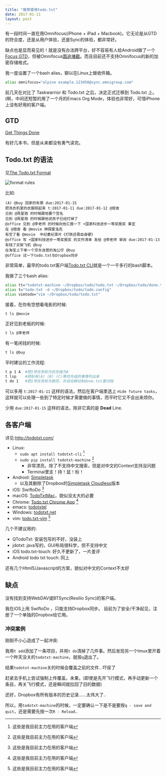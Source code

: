 ```yaml
---
title: "推荐使用todo.txt"
date: 2017-01-11
layout: post
---
```


有一段时间一直在用Omnifocus(iPhone + iPad + Macbook)。它无论是从GTD的符合度，还是从用户体验，还是Sync的体验，都非常好。

缺点也是显而易见的！就是没有办法跨平台，好不容易有人给Android做了一个[Focus GTD](https://play.google.com/store/apps/details?id=com.burgstaller.android.focusgtd)，但被Omnifocus[围追堵截](https://support.omnigroup.com/androidfocus/)。而且目前还不支持Omnifocus的新的加密存储格式。

我一度设置了一个bash alias，聊以在Linux上做收件箱。

```bash
alias omnifocus="alpine example.123456@sync.omnigroup.com"
```

前几天在对比了 Taskwarrior 和 Todo.txt 之后，决定正式迁移到 Todo.txt 上。(啊，中间还短暂的用了一个月的Emacs Org Mode，体验也非常好，可惜iPhone上没有好用的客户端。


## GTD

[Get Things Done](http://en.wikipedia.org/wiki/Getting_Things_Done)

有好几本书，但是从来都没有勇气读完。


## Todo.txt 的语法

见[The Todo.txt Format](https://github.com/ginatrapani/todo.txt-cli/wiki/The-Todo.txt-Format)

![format rules](https://camo.githubusercontent.com/3c82516f4d0b4eb01cdc2b1c1abe84a1711c7b7e/68747470733a2f2f736e7964657267642e6769746875622e696f2f746f646f2e7478745f73756d6d6172792e706e67)

比如:

```
(A) @buy 回家的车票 due:2017-01-15
把洗衣机里的衣服晾起来 t:2017-01-11 due:2017-01-12 @宿舍
见到 @周星驰 的时候跟他要个签名
见到 @周星驰 的时候跟他说孩子已经打掉了
@office 见到 @李老师 的时候向他汇报一下 +国家科技进步一等奖报奖 事宜
在 @宿舍 看 @movie 神探夏洛克
有空了看 @movie  中纪委纪录片《打铁还需自身硬》
@office 写 +国家科技进步一等奖报奖 的文件清单 发给 @李老师 审阅 due:2017-01-13
有钱了买架飞机 @buy
在淘宝上下单一个京东自营的淘公仔 @buy
@office 试一下todo.txt与Dropbox同步
```

非常简单，最早的todo.txt客户端[Todo.txt CLI](http://github.com/ginatrapani/todo.txt-cli/releases)就是一个一千多行的bash脚本。

我做了三个bash alias:

```bash
alias tt="todotxt-machine ~/Dropbox/todo/todo.txt ~/Dropbox/todo/done.txt"
alias t="todo-txt -d ~/Dropbox/todo/todo.config"
alias vimtodo="vim ~/Dropbox/todo/todo.txt"
```

接着，在你有空想看电影的时候:

```bash
t ls @movie
```

正好见到老板的时候:

```bash
t ls @李老师
```

有一笔闲钱的时候:

```bash
t ls @buy
```

平时建议的工作流程:

```bash
t p 1 A  #把1号任务标为优先级为A
t lsp    #把标有(A) (B) (C)等优先级的事情列出来
t do 1   #把1号任务标为做完，并自动移动到done.txt里归档
```

可以多用 `t:2017-01-11` 这样的语法，然后在客户端里选上 `Hide future tasks`，这样就可以处理一些到了特定时候才需要做的事情，而平时它又不会出来烦你。

少用 `due:2017-01-15` 这样的语法，除非它真的是 **Dead** Line.


## 各客户端

详见:<http://todotxt.com/>

 - Linux:
   - `sudo apt install todotxt-cli` [^1]
   - `sudo pip install todotxt-machine` [^1] 
     - 非常漂亮，除了不支持中文搜索，但是对中文的Context支持没问题
     - Terminal里支！持！鼠！标！
 - Android: [Simpletask](https://play.google.com/store/apps/details?id=nl.mpcjanssen.todotxtholo)
   - 以及其删除了Dropbox的[Simpletask Cloudless](https://play.google.com/store/apps/details?id=nl.mpcjanssen.simpletask)版本
 - iOS: SwiftoDo [^1]
 - macOS: [TodoTxtMac](https://mjdescy.github.io/TodoTxtMac/)，貌似没太大的必要
 - Chrome: [Todo.txt Chrome App](https://chrome.google.com/webstore/detail/ohjgbfjncbnecbnijmpgjhodnhbhnjgk) [^1]
 - emacs: [todotxtel](https://killring.org/todotxtel/)
 - Windows: [todotxt.net](http://benrhughes.com/todotxt.net/)
 - vim: [todo.txt-vim](https://github.com/freitass/todo.txt-vim) [^1]

[^1]: 这些是我目前主力在用的客户端

几个不建议用的:

 - QTodoTxt: 安装包写的不好，没装上
 - jdotxt: java写的，GUI布局很科学，但不支持中文
 - iOS todo.txt-touch: 好久不更新了，一片差评
 - Android todo txt touch: 同上

还有几个Html5/Javascript的方案，貌似对中文的Context不太好

## 缺点

没有找到支持WebDAV或BTSync(Resilio Sync)的客户端。

我在iOS上用 SwiftoDo ，只能支持Dropbox同步。 目前为了安全/干净起见，注册了一个单独的Dropbox给它用。

### 冲突案例

刚刚不小心造成了一起冲突:

我用`t add`添加了一条项目，并用`t do`清掉了几件事。然后发现另一个tmux里开着一个昨天没关的`todotxt-machine`，就按`q`退出了。

结果`todotxt-machine`关的时候会覆盖之前的文件.. 吓尿了

赶紧去手机上尝试强制上传覆盖，未果。(即使是先开飞行模式，再手动更新一个条目，再关飞行模式，还是瞬间就拉回了旧的数据)

还好，Dropbox有所有版本的历史记录......太伟大了..

所以，用`todotxt-machine`的时候，一定要确认一下是不是要按`q - save and quit`，还是需要先按一次`R - Reload`..
